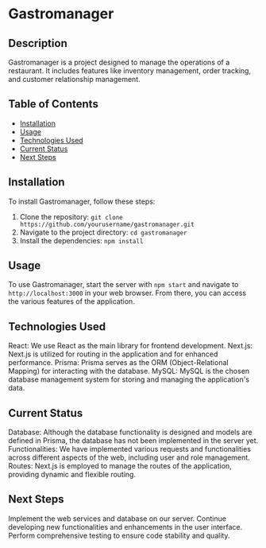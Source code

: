 # Gastromanager

## Description

Gastromanager is a project designed to manage the operations of a restaurant. It includes features like inventory management, order tracking, and customer relationship management.

## Table of Contents

- [Installation](#installation)
- [Usage](#usage)
- [Technologies Used](#technologies_used)
- [Current Status](#current_status)
- [Next Steps](#next-steps)

## Installation

To install Gastromanager, follow these steps:

1. Clone the repository: `git clone https://github.com/yourusername/gastromanager.git`
2. Navigate to the project directory: `cd gastromanager`
3. Install the dependencies: `npm install`

## Usage

To use Gastromanager, start the server with `npm start` and navigate to `http://localhost:3000` in your web browser. From there, you can access the various features of the application.

## Technologies Used

React: We use React as the main library for frontend development.
Next.js: Next.js is utilized for routing in the application and for enhanced performance.
Prisma: Prisma serves as the ORM (Object-Relational Mapping) for interacting with the database.
MySQL: MySQL is the chosen database management system for storing and managing the application's data.

## Current Status

Database: Although the database functionality is designed and models are defined in Prisma, the database has not been implemented in the server yet.
Functionalities: We have implemented various requests and functionalities across different aspects of the web, including user and role management.
Routes: Next.js is employed to manage the routes of the application, providing dynamic and flexible routing.

## Next Steps

Implement the web services and database on our server.
Continue developing new functionalities and enhancements in the user interface.
Perform comprehensive testing to ensure code stability and quality.
